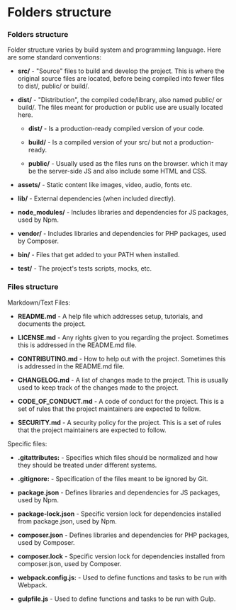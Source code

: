 # Folders structure

### Folders structure

Folder structure varies by build system and programming language. Here are some standard conventions:

- **src/** - "Source" files to build and develop the project. This is where the original source files are located, before being compiled into fewer files to dist/, public/ or build/.

- **dist/** - "Distribution", the compiled code/library, also named public/ or build/. The files meant for production or public use are usually located here.

    - **dist/** - Is a production-ready compiled version of your code.

    - **build/** - Is a compiled version of your src/ but not a production-ready.

    - **public/** - Usually used as the files runs on the browser. which it may be the server-side JS and also include some HTML and CSS.

- **assets/** - Static content like images, video, audio, fonts etc.

- **lib/** - External dependencies (when included directly).

- **node_modules/** - Includes libraries and dependencies for JS packages, used by Npm.

- **vendor/** - Includes libraries and dependencies for PHP packages, used by Composer.

- **bin/** - Files that get added to your PATH when installed.

- **test/** - The project's tests scripts, mocks, etc.

### Files structure

Markdown/Text Files:

- **README.md** - A help file which addresses setup, tutorials, and documents the project.

- **LICENSE.md** - Any rights given to you regarding the project. Sometimes this is addressed in the README.md file.

- **CONTRIBUTING.md** - How to help out with the project. Sometimes this is addressed in the README.md file.

- **CHANGELOG.md** - A list of changes made to the project. This is usually used to keep track of the changes made to the project.

- **CODE_OF_CONDUCT.md** - A code of conduct for the project. This is a set of rules that the project maintainers are expected to follow.

- **SECURITY.md** - A security policy for the project. This is a set of rules that the project maintainers are expected to follow.

Specific files:

- **.gitattributes:** - Specifies which files should be normalized and how they should be treated under different systems.

- **.gitignore:** - Specification of the files meant to be ignored by Git.

- **package.json** - Defines libraries and dependencies for JS packages, used by Npm.

- **package-lock.json** - Specific version lock for dependencies installed from package.json, used by Npm.

- **composer.json** - Defines libraries and dependencies for PHP packages, used by Composer.

- **composer.lock** - Specific version lock for dependencies installed from composer.json, used by Composer.

- **webpack.config.js:** - Used to define functions and tasks to be run with Webpack.

- **gulpfile.js** - Used to define functions and tasks to be run with Gulp.
